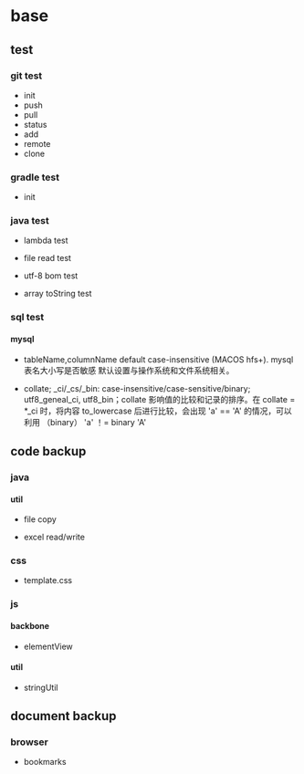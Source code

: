 # base


## test

### git test

*   init
*   push
*   pull
*   status
*   add
*   remote
*   clone
 
### gradle test

*   init

### java test
 
* lambda test

* file read test 

* utf-8 bom test

* array toString test

### sql test

#### mysql

* tableName,columnName default case-insensitive (MACOS hfs+). mysql 表名大小写是否敏感 默认设置与操作系统和文件系统相关。

* collate; _ci/_cs/_bin: case-insensitive/case-sensitive/binary;  utf8_geneal_ci, utf8_bin；collate 影响值的比较和记录的排序。在 collate = *_ci 时，将内容 to_lowercase 后进行比较，会出现 'a' == 'A' 的情况，可以利用 （binary）  'a' ！=  binary 'A'


## code backup

### java

#### util

* file copy 

* excel read/write


### css

* template.css

### js

#### backbone 

* elementView

#### util

* stringUtil 


## document backup

### browser

*   bookmarks

